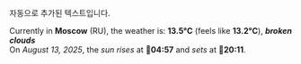 
자동으로 추가된 텍스트입니다.

<!--START_SECTION:weather:moscow-->
Currently in **Moscow** (RU), the weather is: **13.5°C** (feels like **13.2°C**), ***broken clouds***<br/>
On *August 13, 2025*, the *sun rises* at 🌅**04:57** and *sets* at 🌇**20:11**.
<!--END_SECTION:weather-->
